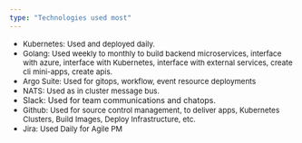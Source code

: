 ```yaml
---
type: "Technologies used most"
---
```


* <font size=2>Kubernetes: Used and deployed daily.</font>
* <font size=2>Golang: Used weekly to monthly to build backend microservices, interface with azure, interface with Kubernetes, interface with external services, create cli mini-apps, create apis.</font>
* <font size=2>Argo Suite: Used for gitops, workflow, event resource deployments</font>
* <font size=2>NATS: Used as in cluster message bus.</font>
* <font sizr=2>Slack: Used for team communications and chatops.<font>
* <font size=2>Github: Used for source control management, to deliver apps, Kubernetes Clusters, Build Images, Deploy Infrastructure, etc.</font>
* <font size=2>Jira: Used Daily for Agile PM</font>
